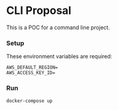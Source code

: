 # CLI Proposal

This is a POC for a command line project.

### Setup

These environment variables are required:

```
AWS_DEFAULT_REGION=
AWS_ACCESS_KEY_ID=
```

### Run

```bash
docker-compose up
```